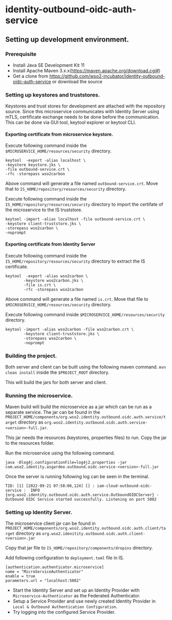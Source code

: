 # identity-outbound-oidc-auth-service

## Setting up development environment.

### Prerequisite
* Install Java SE Development Kit 11
* Install Apache Maven 3.x.x(https://maven.apache.org/download.cgi#)
* Get a clone from https://github.com/wso2-incubator/identity-outbound-oidc-auth-service or download the source

### Setting up keystores and truststores.
Keystores and trust stores for development are attached with the repository source.
Since this microservice communicates with Identity Server using mTLS, certificate exchange needs to be done before the communication.
This can be done via GUI tool, keytool explorer or keytool CLI.
#### Exporting certificate from microservice keystore.
Execute following command inside the `$MICROSERVICE_HOME/resources/security` directory.
```
keytool  -export -alias localhost \
-keystore keystore.jks \
-file outbound-service.crt \
-rfc -storepass wso2carbon
```
Above command will generate a file named `outbound-service.crt`. Move that to `IS_HOME/repository/resources/security` directory.

Execute following command inside the `IS_HOME/repository/resources/security` directory to import the certifate of the microservice to the IS truststore.
```
keytool -import -alias localhost -file outbound-service.crt \
-keystore client-truststore.jks \
-storepass wso2carbon \
-noprompt
```

#### Exporting certificate from Identity Server
Execute following command inside the `IS_HOME/repository/resources/security` directory to extract the IS certificate.

```
keytool  -export -alias wso2carbon \
        -keystore wso2carbon.jks \
        -file is.crt \
        -rfc -storepass wso2carbon
```
Above command will generate a file named `is.crt`. Move that file to `$MICROSERVICE_HOME/resources/security` directory.

Execute following command inside `$MICROSERVICE_HOME/resources/security` directory.
```
keytool -import -alias wso2carbon -file wso2carbon.crt \
        -keystore client-truststore.jks \
        -storepass wso2carbon \
        -noprompt
```

### Building the project.
Both server and client can be built using the following maven command.
`mvn clean install` inside the `$PROJECT_ROOT` directory.

This will build the jars for both server and client.

### Running the microservice.
Maven build will build the microservice as a jar which can be run as a separate service.
The jar can be found in the `PROJECT_HOME/components/org.wso2.identity.outbound.oidc.auth.service/target` directory as
`org.wso2.identity.outbound.oidc.auth.service-<version>-full.jar`.

This jar needs the resources (keystores, properties files) to run. Copy the jar to the resources folder. 

Run the microservice using the following command.
```
java -Dlog4j.configurationFile=log4j2.properties -jar com.wso2.identity.asgardeo.outbound.oidc.service-<version>-full.jar
```

Once the server is running following log can be seen in the terminal.
```
TID: [1] [2022-09-21 07:58:06,124] [] : iam-cloud-outbound-oidc-service :  INFO {org.wso2.identity.outbound.oidc.auth.service.OutboundOIDCServer} - Outbound OIDC Service started successfully. Listening on port 5002
```

### Setting up Identity Server.

The microservice client jar can be found in `PROJECT_HOME/components/org.wso2.identity.outbound.oidc.auth.client/target` directory as `org.wso2.idenitity.outbound.oidc.auth.client-<version>.jar`

Copy that jar file to `IS_HOME/repository/components/dropins` directory.

Add following configuration to `deployment.toml` file in IS.
```
[authentication.authenticator.microservice]
name = "MicroServiceAuthenticator"
enable = true
parameters.url = "localhost:5002"
```

* Start the Identity Server and set up an Identity Provider with `Microservice-Authenticator` as the Federated Authenticator.
* Setup a Service Provider and use newly created Identity Provider in `Local & Outbound Authentication Configuration`.
* Try logging into the configured Service Provider.
